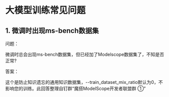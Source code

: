 # 大模型训练常见问题

## 1. 微调时出现ms-bench数据集

问题：

微调时总会出现ms-bench数据集，但已经加了Modelscope数据集了，不知是否正常?

答案：

这个是防止知识遗忘的通用知识数据集，--train_dataset_mix_ratio默认为0，不影响您的训练。此回答整理自钉群“魔搭ModelScope开发者联盟群 ①”